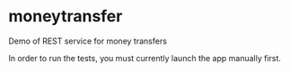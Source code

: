 # moneytransfer
Demo of REST service for money transfers


In order to run the tests, you must currently launch the app manually first. 
